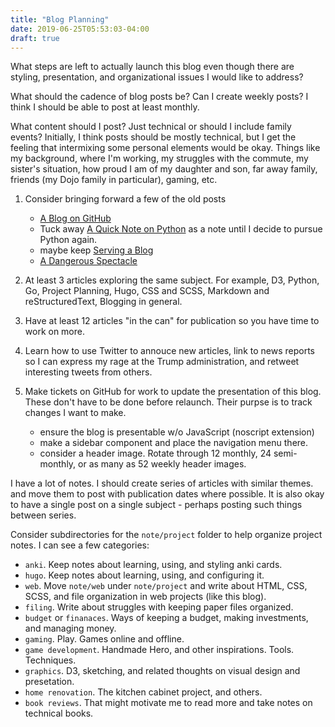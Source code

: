 ```yaml
---
title: "Blog Planning"
date: 2019-06-25T05:53:03-04:00
draft: true
---
```


What steps are left to actually launch this blog even though there are styling, presentation, and organizational issues I would like to address?
<!--more-->

What should the cadence of blog posts be? Can I create weekly posts? I think I should be able to post at least monthly.

What content should I post? Just technical or should I include family events? Initially, I think posts should be mostly technical, but I get the feeling that intermixing some personal elements would be okay. Things like my background, where I'm working, my struggles with the commute, my sister's situation, how proud I am of my daughter and son, far away family, friends (my Dojo family in particular), gaming, etc.

1. Consider bringing forward a few of the old posts

   - [A Blog on GitHub](http://douglascuthbertson.com/blog/2015/12/30/blogging-on-github/)
   - Tuck away [A Quick Note on Python](http://douglascuthbertson.com/blog/2016/01/04/a-quick-note-on-python/) as a note until I decide to pursue Python again.
   - maybe keep [Serving a Blog](http://douglascuthbertson.com/blog/2016/09/04/serving-a-blog-site/)
   - [A Dangerous Spectacle](http://douglascuthbertson.com/blog/2016/11/09/the-spectacle/)

1. At least 3 articles exploring the same subject. For example, D3, Python, Go, Project Planning, Hugo, CSS and SCSS, Markdown and reStructuredText, Blogging in general.
1. Have at least 12 articles "in the can" for publication so you have time to work on more.
1. Learn how to use Twitter to annouce new articles, link to news reports so I can express my rage at the Trump administration, and retweet interesting tweets from others.
1. Make tickets on GitHub for work to update the presentation of this blog. These don't have to be done before relaunch. Their purpse is to track changes I want to make.

   - ensure the blog is presentable w/o JavaScript (noscript extension)
   - make a sidebar component and place the navigation menu there.
   - consider a header image. Rotate through 12 monthly, 24 semi-monthly, or as many as 52 weekly header images.

I have a lot of notes. I should create series of articles with similar themes. and move them to post with publication dates where possible. It is also okay to have a single post on a single subject - perhaps posting such things between series.

Consider subdirectories for the `note/project` folder to help organize project notes. I can see a few categories:

- `anki`. Keep notes about learning, using, and styling anki cards.
- `hugo`. Keep notes about learning, using, and configuring it.
- `web`. Move `note/web` under `note/project` and write about HTML, CSS, SCSS, and file organization in web projects (like this blog).
- `filing`. Write about struggles with keeping paper files organized.
- `budget` or `finanaces`. Ways of keeping a budget, making investments, and managing money.
- `gaming`. Play. Games online and offline.
- `game development`. Handmade Hero, and other inspirations. Tools. Techniques.
- `graphics`. D3, sketching, and related thoughts on visual design and presetation.
- `home renovation`. The kitchen cabinet project, and others.
- `book reviews`. That might motivate me to read more and take notes on technical books.
